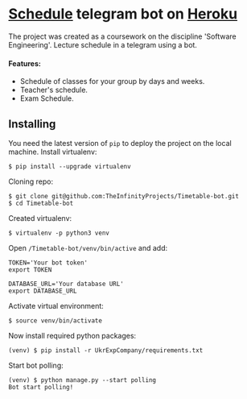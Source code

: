 # [Schedule](http://t.me/timetable_kpi_bot) telegram bot on [Heroku](https://www.heroku.com/)
The project was created as a coursework on the discipline 'Software Engineering'. Lecture schedule in a telegram using 
a bot.  
#### Features:
- Schedule of classes for your group by days and weeks.
- Teacher's schedule.
- Exam Schedule.

## Installing
You need the latest version of `pip` to deploy the project on the local machine.
Install virtualenv:
```commandline
$ pip install --upgrade virtualenv
```

Cloning repo:
```commandline
$ git clone git@github.com:TheInfinityProjects/Timetable-bot.git
$ cd Timetable-bot
```

Created virtualenv:
```commandline
$ virtualenv -p python3 venv
```
Open `/Timetable-bot/venv/bin/active` and add:
```commandline
TOKEN='Your bot token'
export TOKEN
  
DATABASE_URL='Your database URL'
export DATABASE_URL
```

Activate virtual environment:
```commandline
$ source venv/bin/activate
```

Now install required python packages:
```commandline
(venv) $ pip install -r UkrExpCompany/requirements.txt
```

Start bot polling:
```commandline
(venv) $ python manage.py --start polling
Bot start polling!
```